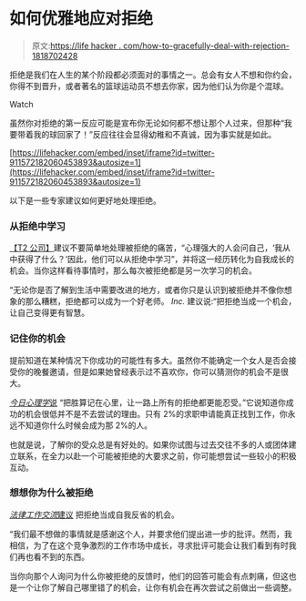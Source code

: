 # 如何优雅地应对拒绝

> 原文:[https://life hacker . com/how-to-gracefully-deal-with-rejection-1818702428](https://lifehacker.com/how-to-gracefully-deal-with-rejection-1818702428)

拒绝是我们在人生的某个阶段都必须面对的事情之一。总会有女人不想和你约会，你得不到晋升，或者著名的篮球运动员不想去你家，因为他们认为你是个混球。

Watch

虽然你对拒绝的第一反应可能是宣布你无论如何都不想让那个人过来，但那种“我要带着我的球回家了！”反应往往会显得幼稚和不真诚，因为事实就是如此。

 [https://lifehacker.com/embed/inset/iframe?id=twitter-911572182060453893&autosize=1](https://lifehacker.com/embed/inset/iframe?id=twitter-911572182060453893&autosize=1) 

以下是一些专家建议如何更好地处理拒绝。

### 从拒绝中学习

[【T2 公司】](https://www.inc.com/amy-morin/5-ways-mentally-strong-people-deal-with-rejection.html)建议不要简单地处理被拒绝的痛苦，“心理强大的人会问自己，‘我从中获得了什么？’因此，他们可以从拒绝中学习”，并将这一经历转化为自我成长的机会。当你这样看待事情时，那么每次被拒绝都是另一次学习的机会。

“无论你是否了解到生活中需要改进的地方，或者你只是认识到被拒绝并不像你想象的那么糟糕，拒绝都可以成为一个好老师。 *Inc.* 建议说:“把拒绝当成一个机会，让自己变得更有智慧。

### 记住你的机会

提前知道在某种情况下你成功的可能性有多大。虽然你不能确定一个女人是否会接受你的晚餐邀请，但是如果她曾经表示过不喜欢你，你可以猜测你的机会不是很大。

[*今日心理学*说](https://www.psychologytoday.com/blog/fighting-fear/201308/how-cope-rejection) “把胜算记在心里，让一路上所有的拒绝都更能忍受。”它说知道你成功的机会很低并不是不去尝试的理由。只有 2%的求职申请能真正找到工作，你永远不知道你什么时候会成为那 2%的人。

也就是说，了解你的受众总是有好处的。如果你试图与过去交往不多的人或团体建立联系，在全力以赴一个可能被拒绝的大要求之前，你可能想尝试一些较小的积极互动。

### 想想你为什么被拒绝

[*法律工作交流*建议](https://lawjobexchange.ca/2016/02/11/how-to-grow-from-rejection/) 把拒绝当成自我反省的机会。

“我们最不想做的事情就是感谢这个人，并要求他们提出进一步的批评。然而，我相信，为了在这个竞争激烈的工作市场中成长，寻求批评可能会让我们看到有时我们再也看不到的东西。

当你向那个人询问为什么你被拒绝的反馈时，他们的回答可能会有点刺痛，但这也是一个让你了解自己哪里错了的机会，让你有机会在再次尝试之前做出一些调整。